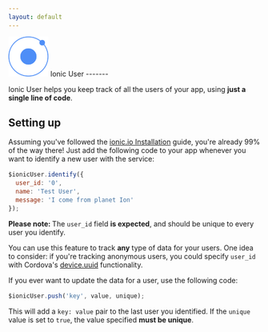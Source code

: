 ```yaml
---
layout: default
---
```


<img style="height:80px;" src="/img/push-docs/ionic_blog.png">
Ionic User
-------

Ionic User helps you keep track of all the users of your app, using <strong>just a single line of code</strong>.

## Setting up

Assuming you've followed the <a href="/getting-started">ionic.io Installation</a> guide, you're already 99% of the way 
there!  Just add the following code to your app whenever you want to identify a new user with the service:

```javascript
$ionicUser.identify({
  user_id: '0',
  name: 'Test User',
  message: 'I come from planet Ion'
});
```

<strong>Please note: </strong>The `user_id` field <strong>is expected</strong>, and should be unique to every user you identify.

You can use this feature to track <strong>any</strong> type of data for your users.  One idea to consider: if you're 
tracking anonymous users, you could specify `user_id` with Cordova's 
<a href="http://docs.phonegap.com/en/edge/cordova_device_device.md.html#device.uuid">device.uuid</a> functionality.

If you ever want to update the data for a user, use the following code:

```javascript
$ionicUser.push('key', value, unique);
```

This will add a `key: value` pair to the last user you identified.  If the `unique` value is set to `true`, the value 
specified <strong>must be unique</strong>.